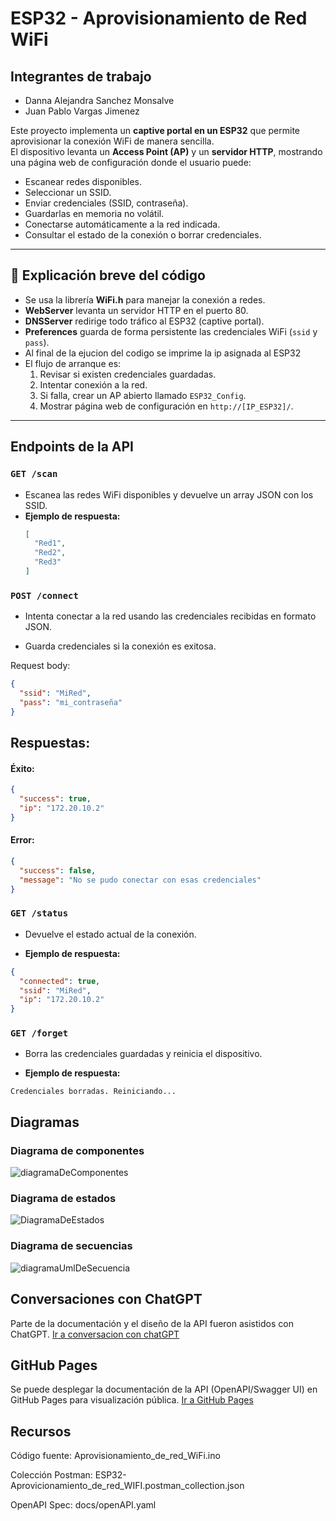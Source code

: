 # ESP32 - Aprovisionamiento de Red WiFi
## Integrantes de trabajo
- Danna Alejandra Sanchez Monsalve
- Juan Pablo Vargas Jimenez

Este proyecto implementa un **captive portal en un ESP32** que permite aprovisionar la conexión WiFi de manera sencilla.  
El dispositivo levanta un **Access Point (AP)** y un **servidor HTTP**, mostrando una página web de configuración donde el usuario puede:

- Escanear redes disponibles.
- Seleccionar un SSID.
- Enviar credenciales (SSID, contraseña).
- Guardarlas en memoria no volátil.
- Conectarse automáticamente a la red indicada.
- Consultar el estado de la conexión o borrar credenciales.

---

## 📝 Explicación breve del código

- Se usa la librería **WiFi.h** para manejar la conexión a redes.
- **WebServer** levanta un servidor HTTP en el puerto 80.
- **DNSServer** redirige todo tráfico al ESP32 (captive portal).
- **Preferences** guarda de forma persistente las credenciales WiFi (`ssid` y `pass`).
- Al final de la ejucion del codigo se imprime la ip asignada al ESP32
- El flujo de arranque es:
  1. Revisar si existen credenciales guardadas.
  2. Intentar conexión a la red.
  3. Si falla, crear un AP abierto llamado `ESP32_Config`.
  4. Mostrar página web de configuración en `http://[IP_ESP32]/`.

---

## Endpoints de la API

### `GET /scan`
- Escanea las redes WiFi disponibles y devuelve un array JSON con los SSID.  
- **Ejemplo de respuesta:**
  ```json
  [
    "Red1",
    "Red2",
    "Red3"
  ]
### `POST /connect`
- Intenta conectar a la red usando las credenciales recibidas en formato JSON.

- Guarda credenciales si la conexión es exitosa.

Request body:

  ```json
  {
    "ssid": "MiRed",
    "pass": "mi_contraseña"
  }
```
## Respuestas:

#### Éxito:

```json
{
  "success": true,
  "ip": "172.20.10.2"
}
```
#### Error:

```json
{
  "success": false,
  "message": "No se pudo conectar con esas credenciales"
}
```
### `GET /status`

- Devuelve el estado actual de la conexión.

- **Ejemplo de respuesta:**

```json
{
  "connected": true,
  "ssid": "MiRed",
  "ip": "172.20.10.2"
}
```
### `GET /forget`

- Borra las credenciales guardadas y reinicia el dispositivo.

- **Ejemplo de respuesta:**

```Credenciales borradas. Reiniciando...```


## Diagramas

### Diagrama de componentes

![diagramaDeComponentes](https://github.com/user-attachments/assets/39a2c1c7-9cd6-4ef2-90fa-6c2d14a8b0ae)

### Diagrama de estados

![DiagramaDeEstados](https://github.com/user-attachments/assets/e72f9932-9ffa-4ffb-b51e-0e7829f06a92)

### Diagrama de secuencias

![diagramaUmlDeSecuencia](https://github.com/user-attachments/assets/42fe364e-a9fb-4d18-8f88-087d5750e6ec)

## Conversaciones con ChatGPT
Parte de la documentación y el diseño de la API fueron asistidos con ChatGPT.
[Ir a conversacion con chatGPT](https://chatgpt.com/share/68dd807a-ae50-8011-96c7-04e7e8ea28c2)

## GitHub Pages
Se puede desplegar la documentación de la API (OpenAPI/Swagger UI) en GitHub Pages para visualización pública.
[Ir a GitHub Pages](https://santiagobonillaguevara.github.io/aprovisionamientoRedWifi/)

## Recursos
Código fuente: Aprovisionamiento_de_red_WiFi.ino

Colección Postman: ESP32-Aprovicionamiento_de_red_WIFI.postman_collection.json

OpenAPI Spec: docs/openAPI.yaml

